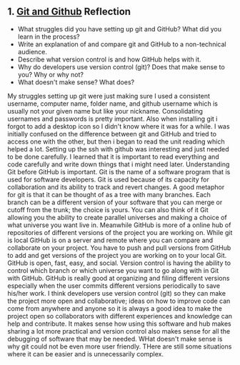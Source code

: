 ## 1. [Git and Github](1_get_started/readme.md) Reflection

* What struggles did you have setting up git and GitHub? What did you learn in the process?
* Write an explanation of and compare git and GitHub to a non-technical audience. 
* Describe what version control is and how GitHub helps with it.
* Why do developers use version control (git)? Does that make sense to you? Why or why not?
* What doesn't make sense? What does?

<!-- Add your reflection here. Remove the comment markers -->

  My struggles setting up git were just making sure I used a consistent username, computer name, folder name, and github username which is usually not your given name but like your nickname. Consolidating usernames and passwords is pretty important. Also when installing git i forgot to add a desktop icon so I didn't know where it was for a while. I was initially confused on the difference between git and GitHub and tried to access one with the other, but then i began to read the unit reading which helped a lot. Setting up the ssh with github was interesting and just needed to be done carefully. I learned that it is important to read everything and code carefully and write down things that i might need later. 
  Understanding Git before GitHub is important. Git is the name of a software program that is used for software developers. Git is used because of its capacity for collaboration and its ability to track and revert changes. A good metaphor for git is that it can be thought of as a tree with many branches. Each branch can be a different version of your software that you can merge or cutoff from the trunk; the choice is yours. You can also think of it Git allowing you the ability to create parallel universes and making a choice of what universe you want live in. 
  Meanwhile GitHub is more of a online hub of repositories of different versions of the project you are working on. While git is local GitHub is on a server and remote where you can compare and collaborate on your project. You have to push and pull versions from GitHub to add and get versions of the project you are working on to your local Git. GitHub is open, fast, easy, and social.
  Version control is having the ability to control which branch or which universe you want to go along with in Git with GitHub. GitHub is really good at organizing and filing different versions especially when the user commits different versions periodically to save his/her work. 
  I think developers use version control (git) so they can make the project more open and collaborative; ideas on how to improve code can come from anywhere and anyone so it is always a good idea to make the project open so collaborators with different experiences and knowledge can help and contribute. 
  It makes sense how using this software and hub makes sharing a lot more practical and version control also makes sense for all the debugging of software that may be needed. WHat doesn't make sense is why git could not be even more user friendly. THere are still some situations where it can be easier and is unnecessarily complex. 
  
  

